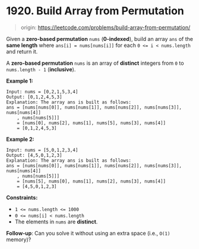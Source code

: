 # 1920. Build Array from Permutation

> origin: <https://leetcode.com/problems/build-array-from-permutation/>

Given a **zero-based permutation** `nums` (**0-indexed**), build an array
`ans` of the **same length** where `ans[i] = nums[nums[i]]` for each
`0 <= i < nums.length` and return it.

A **zero-based permutation** `nums` is an array of **distinct** integers from
`0` to `nums.length - 1` (**inclusive**).

**Example 1:**

```text
Input: nums = [0,2,1,5,3,4]
Output: [0,1,2,4,5,3]
Explanation: The array ans is built as follows: 
ans = [nums[nums[0]], nums[nums[1]], nums[nums[2]], nums[nums[3]], nums[nums[4]]
    , nums[nums[5]]]
    = [nums[0], nums[2], nums[1], nums[5], nums[3], nums[4]]
    = [0,1,2,4,5,3]
```

**Example 2:**

```text
Input: nums = [5,0,1,2,3,4]
Output: [4,5,0,1,2,3]
Explanation: The array ans is built as follows:
ans = [nums[nums[0]], nums[nums[1]], nums[nums[2]], nums[nums[3]], nums[nums[4]]
    , nums[nums[5]]]
    = [nums[5], nums[0], nums[1], nums[2], nums[3], nums[4]]
    = [4,5,0,1,2,3]
```

**Constraints:**

- `1 <= nums.length <= 1000`
- `0 <= nums[i] < nums.length`
- The elements in `nums` are **distinct**.

**Follow-up**: Can you solve it without using an extra space (i.e., `O(1)`
memory)?
